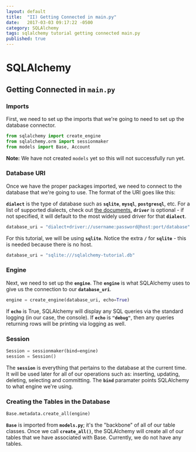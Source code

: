 ```yaml
---
layout: default
title:  "II) Getting Connected in main.py"
date:   2017-03-03 09:17:22 -0500
category: SQLAlchemy 
tags: sqlalchemy tutorial getting connected main.py
published: true
---
```


# SQLAlchemy
## Getting Connected in **`main.py`**


### Imports
First, we need to set up the imports that we're going to need to set up the database connector. 

```python
from sqlalchemy import create_engine
from sqlalchemy.orm import sessionmaker
from models import Base, Account
```

**Note:** We have not created `models` yet so this will not successfully run yet.

### Database URI
Once we have the proper packages imported, we need to connect to the database that we're going to use. The format of the URI goes like this:

**`dialect`** is the type of database such as **`sqlite`**, **`mysql`**, **`postgresql`**, etc. For a list of supported dialects, check out [the documents.](http://docs.sqlalchemy.org/en/latest/core/engines.html)
**`driver`** is optional - if not specified, it will default to the most widely used driver for that **`dialect`**.

```python
database_uri = "dialect+driver://username:password@host:port/database"
```

For this tutorial, we will be using **`sqlite`**. Notice the extra **`/`** for **`sqlite`** - this is needed because there is no host.

```python
database_uri = "sqlite:///sqlalchemy-tutorial.db"
```

### Engine

Next, we need to set up the **`engine`**. The **`engine`** is what SQLAlchemy uses to give us the connection to our **`database_uri`**.

```python
engine = create_engine(database_uri, echo=True)
```

If **`echo`** is True, SQLAlchemy will display any SQL queries via the standard logging (in our case, the console).
If **`echo`** is **`"debug"`**, then any queries returning rows will be printing via logging as well.

### Session

```python
Session = sessionmaker(bind=engine)
session = Session()
```

The **`session`** is everything that pertains to the database at the current time. It will be used later for all of our operations such as: inserting, updating, deleting, selecting and committing. The **`bind`** paramater points SQLAlchemy to what engine we're using.

### Creating the Tables in the Database

```python 
Base.metadata.create_all(engine)
```

**`Base`** is imported from **`models.py`**; it's the "backbone" of all of our table classes. Once we call **`create_all()`**, the SQLAlchemy will create all of our tables that we have associated with Base. Currently, we do not have any tables.
